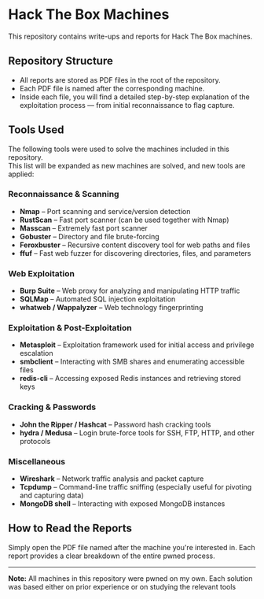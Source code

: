 # Hack The Box Machines

This repository contains write-ups and reports for Hack The Box machines.

## Repository Structure

- All reports are stored as PDF files in the root of the repository.
- Each PDF file is named after the corresponding machine.
- Inside each file, you will find a detailed step-by-step explanation of the exploitation process — from initial reconnaissance to flag capture.

## Tools Used


The following tools were used to solve the machines included in this repository.  
This list will be expanded as new machines are solved, and new tools are applied:

### Reconnaissance & Scanning
- **Nmap** – Port scanning and service/version detection  
- **RustScan** – Fast port scanner (can be used together with Nmap)  
- **Masscan** – Extremely fast port scanner  
- **Gobuster** – Directory and file brute-forcing  
- **Feroxbuster** – Recursive content discovery tool for web paths and files
- **ffuf** – Fast web fuzzer for discovering directories, files, and parameters

### Web Exploitation
- **Burp Suite** – Web proxy for analyzing and manipulating HTTP traffic  
- **SQLMap** – Automated SQL injection exploitation  
- **whatweb / Wappalyzer** – Web technology fingerprinting  

### Exploitation & Post-Exploitation
- **Metasploit** – Exploitation framework used for initial access and privilege escalation 
- **smbclient** – Interacting with SMB shares and enumerating accessible files
- **redis-cli** – Accessing exposed Redis instances and retrieving stored keys 

### Cracking & Passwords
- **John the Ripper / Hashcat** – Password hash cracking tools  
- **hydra / Medusa** – Login brute-force tools for SSH, FTP, HTTP, and other protocols  

### Miscellaneous
- **Wireshark** – Network traffic analysis and packet capture  
- **Tcpdump** – Command-line traffic sniffing (especially useful for pivoting and capturing data)  
- **MongoDB shell** – Interacting with exposed MongoDB instances  




## How to Read the Reports

Simply open the PDF file named after the machine you're interested in. Each report provides a clear breakdown of the entire pwned process.

---

**Note:** All machines in this repository were pwned on my own. Each solution was based either on prior experience or on studying the relevant tools

